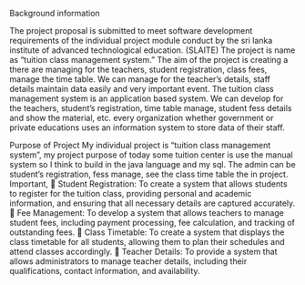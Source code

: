 
Background information

The project proposal is submitted to meet software development requirements of the
individual project module conduct by the sri lanka institute of advanced technological education.
(SLAITE)
The project is name as “tuition class management system.” The aim of the project is creating a there
are managing for the teachers, student registration, class fees, manage the time table. We can manage
for the teacher’s details, staff details maintain data easily and very important event.
The tuition class management system is an application based system. We can develop for the teachers,
student’s registration, time table manage, student fess details and show the material, etc. every
organization whether government or private educations uses an information system to store data of
their staff.



Purpose of Project
My individual project is “tuition class management system”, my project purpose of today some
tuition center is use the manual system so I think to build in the java language and my sql. The admin
can be student’s registration, fess manage, see the class time table the in project. Important,
 Student Registration: To create a system that allows students to register for the tuition class,
providing personal and academic information, and ensuring that all necessary details are
captured accurately.
 Fee Management: To develop a system that allows teachers to manage student fees, including
payment processing, fee calculation, and tracking of outstanding fees.
 Class Timetable: To create a system that displays the class timetable for all students, allowing
them to plan their schedules and attend classes accordingly.
 Teacher Details: To provide a system that allows administrators to manage teacher details,
including their qualifications, contact information, and availability.
